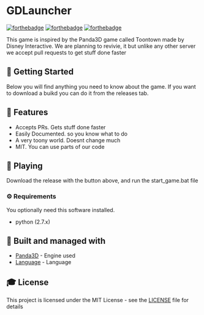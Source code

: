 # GDLauncher

[![forthebadge](https://forthebadge.com/images/badges/built-with-love.svg)](https://forthebadge.com) [![forthebadge](https://forthebadge.com/images/badges/uses-h9rbs.svg)](https://forthebadge.com) [![forthebadge](https://forthebadge.com/images/badges/made-with-python.svg)](https://forthebadge.com) 


This game is inspired by the Panda3D game called Toontown made by Disney Interactive. We are planning to revivie, it but unlike any other server we accept pull requests to get stuff done faster

## 🚀 Getting Started
Below you will find anything you need to know about the game. If you want to download a buikd you can do it from the releases tab.

## 🎨 Features

  - Accepts PRs. Gets stuff done faster
  - Easily Documented. so you know what to do
  - A very toony world. Doesnt change much
  - MIT. You can use parts of our code
  
## 💾 Playing

Download the release with the button above, and run the start_game.bat file

### ⚙️ Requirements
You optionally need this software installed.
  - python (2.7.x)

## 🚀 Built and managed with 

* [Panda3D](http://www.panda3d.org/) - Engine used
* [Language](https://www.python.org/) - Language

## 🎓 License

This project is licensed under the MIT License - see the [LICENSE](LICENSE) file for details
